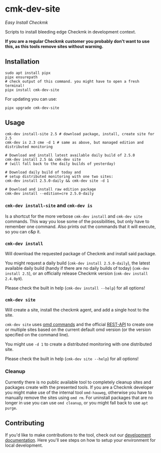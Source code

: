# cmk-dev-site

_Easy Install Checkmk_

Scripts to install bleeding edge Checkmk in development context.

**If you are a regular Checkmk customer you probably don't want to use this,
as this tools remove sites without warning.**

## Installation

```
sudo apt install pipx
pipx ensurepath
# check output of this command. you might have to open a fresh terminal!
pipx install cmk-dev-site
```

For updating you can use:
```
pipx upgrade cmk-dev-site
```

## Usage

```
cmk-dev install-site 2.5 # download package, install, create site for 2.5
cmk-dev is 2.3 cme -d 1 # same as above, but managed edition and distributed monitoring

# Download and install latest available daily build of 2.5.0
cmk-dev install 2.5 && cmk-dev site
# (will fall back to the daily builds of yesterday)

# Download daily build of today and
# setup distributed monitoring with one two sites:
cmk-dev install 2.5.0-daily && cmk-dev site -d 1

# Download and install raw edition package
cmk-dev install --edition=cre 2.5.0-daily
```
### `cmk-dev install-site` and `cmk-dev is`

Is a shortcut for the more verbose `cmk-dev install` and `cmk-dev site`
commands. This way you lose some of the possibilities, but only have to
remember one command. Also prints out the commands that it will execute, so you
can c&p it.

### `cmk-dev install`

Will download the requested package of Checkmk and install said package.

You might request a daily build (`cmk-dev install 2.5.0-daily`),
the latest available daily build (handy if there are no daily builds of today) (`cmk-dev install 2.5`),
or an officially release Checkmk version (`cmk-dev install 2.4.0p9`).

Please check the built in help (`cmk-dev install --help`) for all options!

### `cmk-dev site`

Will create a site, install the checkmk agent, and add a single host to the site.

`cmk-dev site` uses [omd
commands](https://docs.checkmk.com/latest/en/omd_basics.html) and the official
[REST-API](https://docs.checkmk.com/latest/en/rest_api.html) to create one or
multiple sites based on the current default omd version (or the version
specified on the command line).

You might use `-d 1` to create a distributed monitoring with one distributed site.

Please check the built in help (`cmk-dev site --help`) for all options!

### Cleanup

Currently there is no public available tool to completely cleanup sites and
packages create with the presented tools. If you are a Checkmk developer you
might make use of the internal tool `omd-hauweg`, otherwise you have to
manually remove the sites using `omd rm`.
For uninstall packages that are no longer in use you can use `omd cleanup`,
or you might fall back to use `apt purge`.

## Contributing

If you'd like to make contributions to the tool, check out our
[development documentation](https://github.com/Checkmk/cmk-dev-site/blob/main/DEVELOPMENT.md).
Here you'll see steps on how to setup your environment for local development.
